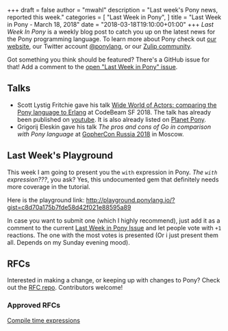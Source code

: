 +++
draft = false
author = "mwahl"
description = "Last week's Pony news, reported this week."
categories = [
    "Last Week in Pony",
]
title = "Last Week in Pony - March 18, 2018"
date = "2018-03-18T19:10:00+01:00"
+++
_Last Week In Pony_ is a weekly blog post to catch you up on the latest news for the Pony programming language. To learn more about Pony check out [our website](https://ponylang.io), our Twitter account [@ponylang](https://twitter.com/ponylang), or our [Zulip community](https://ponylang.zulipchat.com).

Got something you think should be featured? There's a GitHub issue for that! Add a comment to the [open "Last Week in Pony" issue](https://github.com/ponylang/ponylang.github.io/issues?q=is%3Aissue+is%3Aopen+label%3Alast-week-in-pony).
<!--more-->

## Talks

* Scott Lystig Fritchie gave his talk [Wide World of Actors: comparing the Pony language to Erlang](https://codesync.global/speaker/scott-lystig-fritchie56/) at CodeBeam SF 2018. The talk has already been published on [youtube](https://youtu.be/uv-3ptTD8hg). It is also already listed on [Planet Pony](/community/planet-pony).
* Grigorij Eleskin gave his talk *The pros and cons of Go in comparison with Pony language* at [GopherCon Russia 2018](https://www.gophercon-russia.ru/en) in Moscow.

## Last Week's Playground

This week I am going to present you the `with` expression in Pony. *The `with` expression???*, you ask?
Yes, this undocumented gem that definitely needs more coverage in the tutorial.

Here is the playground link: http://playground.ponylang.io/?gist=c8d70a175b7fde58d42f021e88595a89

In case you want to submit one (which I highly recommend), just add it as a comment to the current [Last Week in Pony Issue](https://github.com/ponylang/ponylang.github.io/issues?q=is%3Aissue+is%3Aopen+label%3Alast-week-in-pony) and let people vote with `+1` reactions. The one with the most votes is presented (Or i just present them all. Depends on my Sunday evening mood).

## RFCs

Interested in making a change, or keeping up with changes to Pony? Check out the [RFC repo](https://github.com/ponylang/rfcs). Contributors welcome!

### Approved RFCs

[Compile time expressions](https://github.com/ponylang/rfcs/blob/main/text/0053-compile-time-expression.md)

